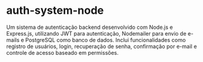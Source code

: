 # auth-system-node
Um sistema de autenticação backend desenvolvido com Node.js e Express.js, utilizando JWT para autenticação, Nodemailer para envio de e-mails e PostgreSQL como banco de dados. Inclui funcionalidades como registro de usuários, login, recuperação de senha, confirmação por e-mail e controle de acesso baseado em permissões.
